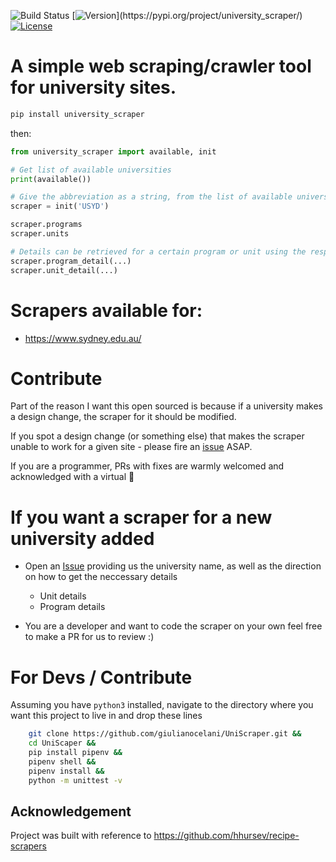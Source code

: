 ![Build Status](https://github.com/giulianocelani/UniScraper/workflows/Tests/badge.svg)
[![Version](https://img.shields.io/pypi/v/university_scraper.svg?)](https://pypi.org/project/university_scraper/)
[![License](https://img.shields.io/github/license/giulianocelani/UniScraper)](https://github.com/giulianocelani/UniScraper/blob/master/LICENSE)

# A simple web scraping/crawler tool for university sites.

```bash
pip install university_scraper
```

then:

```python
from university_scraper import available, init

# Get list of available universities
print(available())

# Give the abbreviation as a string, from the list of available universities
scraper = init('USYD')

scraper.programs
scraper.units

# Details can be retrieved for a certain program or unit using the respective kwargs
scraper.program_detail(...)
scraper.unit_detail(...)

```

# Scrapers available for:

- https://www.sydney.edu.au/

# Contribute

Part of the reason I want this open sourced is because if a university makes a design change, the scraper for it should be modified.

If you spot a design change (or something else) that makes the scraper unable to work for a given site - please fire an [issue](https://github.com/giulianocelani/UniScraper/issues/new?assignees=&labels=&template=bug_report.md&title=) ASAP.

If you are a programmer, PRs with fixes are warmly welcomed and acknowledged with a virtual :beer:


# If you want a scraper for a new university added

- Open an [Issue](https://github.com/giulianocelani/UniScraper/issues/new?assignees=&labels=&template=new_scraper.md&title=) providing us the university name, as well as the direction on how to get the neccessary details

    - Unit details
    - Program details

- You are a developer and want to code the scraper on your own feel free to make a PR for us to review :)

# For Devs / Contribute

Assuming you have ``python3`` installed, navigate to the directory where you want this project to live in and drop these lines

```bash
    git clone https://github.com/giulianocelani/UniScraper.git &&
    cd UniScaper &&
    pip install pipenv &&
    pipenv shell &&
    pipenv install &&
    python -m unittest -v
```

## Acknowledgement

Project was built with reference to https://github.com/hhursev/recipe-scrapers
